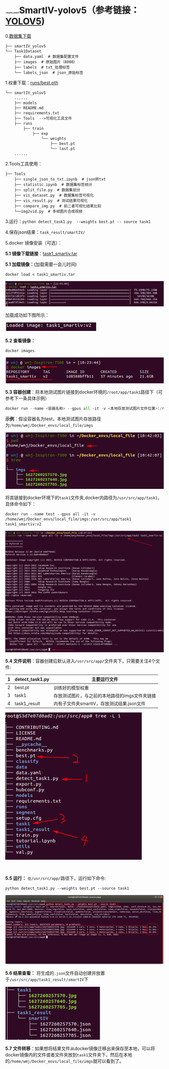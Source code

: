 # <img src="README.assets/smartiv_yolov5-16684018159123.jpg" alt="smartiv_yolov5" style="zoom:20%;" />SmartIV-yolov5（参考链接：[YOLOV5](https://github.com/ultralytics/yolov5))

0.[数据集下载](https://pan.baidu.com/s/1CI66KM_741wxmW2qS7DVwQ?pwd=zmeh)

```
├── smartIV_yolov5
└── Task1Dataset
    ├── data.yaml  # 数据集配置文件
    ├── images  # 原始图片（8008）
    ├── labels  # txt_处理标签
    └── labels_json  # json_原始标签
```

1.权重下载：[runs/best.pth](https://pan.baidu.com/s/17lj4jlNjDn0IQDbWKWJTfg?pwd=j15h)

```
└── smartIV_yolov5
	......
    ├── models
    ├── README.md
    ├── requirements.txt
    ├── Tools  -->可视化工具文件
    ├── runs
        ├── train
            ├── exp
                └── weights
                    ├── best.pt
                    └── last.pt
	......

```

2.Tools工具使用：

```
├── Tools
    ├── single_json_to_txt.ipynb  # json转txt
    ├── statistic.ipynb  # 数据集标签统计
    ├── split_file.py  # 数据集划分
    ├── vis_dataset.py  # 数据集标签可视化
    ├── vis_result.py  # 测试结果可视化
    ├── compare_img.py  # 前二者可视化结果比较
    └──img2vid.py  # 多帧图片合成视频
```

3.运行：`python detect_task1.py  --weights best.pt -- source task1`

4.保存json结果：`task_result/smartIV/`

5.docker 镜像安装（可选）：

**5.1 镜像下载链接**：[task1_smartiv.tar](https://pan.baidu.com/s/1JhJivCzbmod1IY6yaoVisg?pwd=p9o1)
​    

**5.1 加载镜像：**(加载需要一会儿时间)

```
docker load < task1_smartiv.tar
```

![image-20221101114630511](README.assets/image-20221101114630511.png)

加载成功如下图所示：

![image-20221101115704711](README.assets/image-20221101115704711.png)

 

**5.2 查看镜像：**

```
docker images
```

![image-20221101103218388](README.assets/image-20221101103218388.png)

 

**5.3 容器创建**：将本地测试图片链接到docker环境的`/root/app/task1`路径下（可参考下一条具体示例）

```python
docker run --name <容器名称> --gpus all -it -v <本地存放测试图片文件位置>:/root/app/task1  task1_smartiv:v2
```

**示例**：假设容器名为test，本地测试图片存放路径为`/home/wmj/Docker_envs/local_file/imgs`

![image-20221101104252070](README.assets/image-20221101104252070.png)

将其链接到docker环境下的`task1`文件夹,docker内路径为`/usr/src/app/task1`，具体命令如下：

```
docker run --name test --gpus all -it -v /home/wmj/Docker_envs/local_file/imgs:/usr/src/app/task1  task1_smartiv:v2
```

![image-20221101104915032](README.assets/image-20221101104915032.png)

**5.4 文件说明**：容器创建后默认进入`/usr/src/app/`文件夹下，只需要关注4个文件:

| 1    | detect_task1.py | 主要运行文件                                   |
| ---- | --------------- | ---------------------------------------------- |
| 2    | best.pt         | 训练好的模型权重                               |
| 3    | task1           | 存放测试图片，与之前的本地路径的imgs文件夹链接 |
| 4    | task1_result    | 内有子文件夹smartIV，存放测试结果.json文件     |

![image-20221101105902008](README.assets/image-20221101105902008.png)

​				

**5.5 运行：** `在/usr/src/app/`路径下，运行如下命令:

```
python detect_task1.py --weights best.pt --source task1
```

![image-20221101111317461](README.assets/image-20221101111317461.png)

**5.6 结果查看：** 将生成的`.json`文件自动创建并放置于`/usr/src/app/task1_result/smartIV`下

![image-20221101110637584](README.assets/image-20221101110637584.png)

**5.7 文件转移**：如果想将结果文件从docker镜像迁移出来保存至本地，可以将docker镜像内的文件或者文件夹放到`task1`文件夹下，然后在本地的`/home/wmj/Docker_envs/local_file/imgs`就可以看到了。
